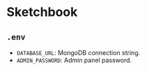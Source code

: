 # Sketchbook

## `.env`
- `DATABASE_URL`: MongoDB connection string.
- `ADMIN_PASSWORD`: Admin panel password.
